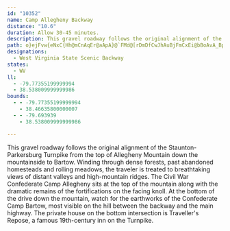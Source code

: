 ```yaml
---
id: "10352"
name: Camp Allegheny Backway
distance: "10.6"
duration: Allow 30-45 minutes.
description: This gravel roadway follows the original alignment of the Staunton-Parkersburg Turnpike from the top of Allegheny Mountain down the mountainside to Bartow.
path: o}ejFvw{eNxC{Hh@mCnAqEr@aApA}@`FMd@[rDmDfCwJhAuBjFmCxEi@bBoAvA_Bp@sANaAEYOKgCd@u@Tc@^eBd@cAQSm@l@uCEk@O_@sBe@i@_@e@s@Gs@R_@r@YdFJpA_@n@wAbCEhAm@bAGj@Rb@j@jA^\Ob@g@n@mBHw@Sg@gA_@kAsBSsAk@qAD{@fA_Aj@y@T}@Bm@OmCPoAb@q@x@c@R[T_AHkBSuBL}Ad@aATeAKmAW_AW[qBwA[eASoCuAmBSiD_BiCc@kBKiGSkDmAmB\sI?oCn@eB^gBNc@r@_@r@Np@h@vA{@rAYhBd@h@?n@cA`AaAp@SdA`@fBMnAl@^SxAaEtAe@zKr@l@Xx@dArAdEZLv@Qt@DjA~@h@PlBeAfBm@F_AGsCJqA\s@p@Y`BQdB_@fBaD`B[v@?d@c@r@E~@Lr@?hBaAr@GnALvGxE^]n@iBRqBHuCTy@b@]nBd@`F~BrBj@z@w@x@qBdAc@fDr@n@iAfBuBd@kD|@_BnCuDbAm@fKkBhAErALx@IlBwCdDDlB[lAw@hEDnAm@rADl@Zn@`BbCGjAkAlC{A|BYhAa@nEyGr@i@|A?|FbArQtGbBpCdA_@rD_EhBsDbAmAlD_ArB?dDm@dDRd@Ln@Mn@e@r@gBIsB_@}BUaDXsAb@a@d@_ATqBUaBsA}C?Sn@Od@fAl@r@~@rDBfAIr@c@r@Kb@?`@j@jCl@`Bn@dAh@VnCNhARvAbBf@fAp@fCr@hAfAz@|@~@ZpAVhCjAvCRt@xB\t@_@v@cA^u@j@s@|@eBZkCLiGo@sDAyF]mBI{Ab@iBd@sEvAcCZ_AOsEJqAx@gDrBmEx@e@p@AjBz@`HBXWOaBs@sEs@aD_@qD?yAb@m@|CmIt@eClBiBNc@Fo@?qEjAiPM{IDeAN_Ah@eBTaBFmBlEsINg@Dk@Ee@O[sAwAs@uBE_AHgGJy@`CkCZm@Be@Cg@O_@cB_COa@Ee@TsAlBkFrAgBtAyA
designations:
  - West Virginia State Scenic Backway
states:
  - WV
ll:
  - -79.77355199999994
  - 38.538009999999986
bounds:
  - - -79.77355199999994
    - 38.46635800000007
  - - -79.693939
    - 38.538009999999986

---
```


This gravel roadway follows the original alignment of the Staunton-Parkersburg Turnpike from the top of Allegheny Mountain down the mountainside to Bartow. Winding through dense forests, past abandoned homesteads and rolling meadows, the traveler is treated to breathtaking views of distant valleys and high-mountain ridges. The Civil War Confederate Camp Allegheny sits at the top of the mountain along with the dramatic remains of the fortifications on the facing knoll. At the bottom of the drive down the mountain, watch for the earthworks of the Confederate Camp Bartow, most visible on the hill between the backway and the main highway. The private house on the bottom intersection is Traveller's Repose, a famous 19th-century inn on the Turnpike.
